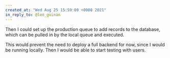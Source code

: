 ```yaml
---
created_at: "Wed Aug 25 15:59:09 +0000 2021"
in_reply_to: @leo_guinan
---
```


Then I could set up the production queue to add records to the database, which can be pulled in by the local queue and executed. 

This would prevent the need to deploy a full backend for now, since I would be running locally. Then I would be able to start testing with users.